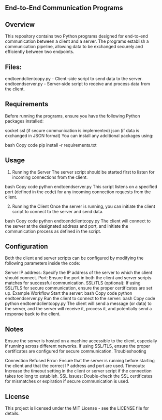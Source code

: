 End-to-End Communication Programs
-------------

Overview
-------------

This repository contains two Python programs designed for end-to-end communication between a client and a server. The programs establish a communication pipeline, allowing data to be exchanged securely and efficiently between two endpoints.

Files:
-------------
endtoendclientcopy.py - Client-side script to send data to the server.
endtoendserver.py - Server-side script to receive and process data from the client.

Requirements
-------------
Before running the programs, ensure you have the following Python packages installed:

socket
ssl (if secure communication is implemented)
json (if data is exchanged in JSON format)
You can install any additional packages using:

bash
Copy code
pip install -r requirements.txt

Usage
-------------

1. Running the Server
The server script should be started first to listen for incoming connections from the client.

bash
Copy code
python endtoendserver.py
This script listens on a specified port (defined in the code) for any incoming connection requests from the client.

2. Running the Client
Once the server is running, you can initiate the client script to connect to the server and send data.

bash
Copy code
python endtoendclientcopy.py
The client will connect to the server at the designated address and port, and initiate the communication process as defined in the script.

Configuration
-------------

Both the client and server scripts can be configured by modifying the following parameters inside the code:

Server IP address: Specify the IP address of the server to which the client should connect.
Port: Ensure the port in both the client and server scripts matches for successful communication.
SSL/TLS (optional): If using SSL/TLS for secure communication, ensure the proper certificates are set up.
Example Workflow
Start the server:
bash
Copy code
python endtoendserver.py
Run the client to connect to the server:
bash
Copy code
python endtoendclientcopy.py
The client will send a message (or data) to the server, and the server will receive it, process it, and potentially send a response back to the client.

Notes
-------------
Ensure the server is hosted on a machine accessible to the client, especially if running across different networks.
If using SSL/TLS, ensure the proper certificates are configured for secure communication.
Troubleshooting

Connection Refused Error: Ensure that the server is running before starting the client and that the correct IP address and port are used.
Timeouts: Increase the timeout setting in the client or server script if the connection takes too long to establish.
SSL Issues: Double-check the SSL certificates for mismatches or expiration if secure communication is used.

License
-------------

This project is licensed under the MIT License - see the LICENSE file for details.
